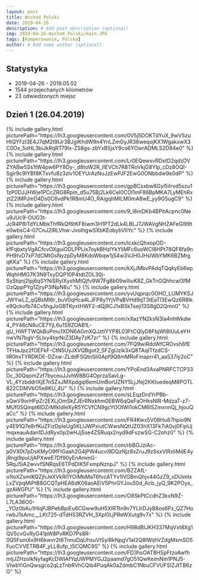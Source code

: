 ```yaml
---
layout: post
title: Wschód Polski
date: 2019-04-26
description: # Add post description (optional)
img: 2019-04-26-Wschod_Polski/main.JPG 
tags: [Kamperowanie, Polska]
author: # Add name author (optional)
--- 
```

   
<script>
  mapPath ="{{site.baseurl}}/data/2019-04-26-Wschod_Polski/map.json"
</script>
 
## Statystyka
* 2019-04-26 - 2019.05.02
* 1544 przejechanych kilometrów
* 23 odwiedzonych miejsc
 
## Dzień 1 (26.04.2019)  

<div class="my-gallery">
  {% include gallery.html picturePath="https://lh3.googleusercontent.com/0V5j5DOKTdYuX_9wV5zuHtQYFzI3E4J7qM2t9IJr3BJgIKhdW9n4YnLZmGyJR38weqojKX1WgakxwX3C0Ox_5oHL3biJkRqRT79lx-ZS8gs-zbYxB5jxY9co6YOwrADMLS2D84e0" %}
  {% include gallery.html picturePath="https://lh3.googleusercontent.com/Lr0EQewxvRDxtD2qdzDVZYABw5Ss1tW4pw6PY8Dy-_d8toW2R_IIEVCh7R8TRoVkjG8Ylp_cDz8OQI-Sgir9c9IYBf8KTxvfu8z3zlv1OEYUrAzNuJzEwPJF2EwG0ONbbdw9e0dP" %}
  {% include gallery.html picturePath="https://lh3.googleusercontent.com/gpBCsxbw8Gyl5ilrvd5szu11zP0DJJHWje1PCcZRG8Rpm_d5u75Bj2Lk6CeI0COl1mF86BpMKA7LyMEhRxztZ2IMPJmD4Ds0C6vdPk1R8mU4O_RAigqhMILM0mA8wE_yy9G5ugC9" %}
  {% include gallery.html picturePath="https://lh3.googleusercontent.com/9_l8mDKb4BPitAcpnc0Neu9JUc9-OUG3t-JcR4P8iTdYLMbkThfRkQf6tKF8iwm3H1PT2dLk4LBLJ7JWAVgNHZAFeGl99te0wbsC4-07CnJ2IRLVhw-JvoIhgwSXbKEobybVIIYc" %}
  {% include gallery.html picturePath="https://lh3.googleusercontent.com/IcxkcQhxopOD-kfFqbxtyVgACfcvOXguiODLPPlJx7oykBHzlYkYliMFc6uoWCI8HPt78QF8fa9nPH9tvD7xP7dCMtGsNyzpDyM8KdoWbqw1jS4w3VJH0JHslWbYMK6BZMrgqKKa" %}
  {% include gallery.html picturePath="https://lh3.googleusercontent.com/kXjJMbvPAdqTQqkyEb6epWqhHMG7K3N9TxyDQP10P4tdtZOL30j-SyStqnj2lpj6qSYNiSRylXyshMtQjfv9W7Fg8b09wIIiuK8Z_GkTnGQhhcwl3fMOzQppPYg1ZjryP3lNpN6u" %}
  {% include gallery.html picturePath="https://lh3.googleusercontent.com/yvUqprqc0OHO_LUMYKSJJWYwLZ_qQBsMI6r_buV0qHca4LJFP8y1YjVPaBVHd9qT3tEaTI3EwQz6R8Ike9Qckofb74Cv5hgJoGBTKyxtHWF2-dQj9CJ1xBSkTseji13S8gD2Qmn0" %}
  {% include gallery.html picturePath="https://lh3.googleusercontent.com/xXazYN2ksN3la4nhWkdw4_PY46cN8uCE7YjL6u1S9ZOAB1L-gU_HWFTWQkBuPmu1XDN6AGmXQJztIYYP8L03FtCQlyD8FbjWt8lUuLeYHnwVN7bgV-5Llvy4tqrNrZ3DAy7zK7zr" %}
  {% include gallery.html picturePath="https://lh3.googleusercontent.com/7FQ9wiRdoWfCROvsh6fETFHaJpz2fOEFkF-CtN5UyJXVQBgot2_5FZgUzlk3xQ8TAqITfzdCS-llR0hxTYRDKDE-DZxw-ZLddFSQtnSIi0Apf9Q8mMRoFinaprr41_aa537iy2oC" %}
  {% include gallery.html picturePath="https://lh3.googleusercontent.com/YPoEnd3AxaPNRFCTCP33Dc_30QqomZzf7byceuJJvhW8BG4OprzaSavLg-VL_4YzbddrlXjE7nSZxJMXpdgql6emUmBorUZNY5LjJfej2KKtuedeqM8POTL822CDMVbO5e8KU_4U" %}
  {% include gallery.html picturePath="https://lh3.googleusercontent.com/sLEqzDrdYrPBb-sQwV9orHFpZr2EXLjOmSkZJErRNxkhm0EBW6qQeFaOHksNlR-MdzaT-z7-MUf0SQmpt6lDZrMlkIdIeXyR5YCVfCN9gcYOOtWI1okCM6ISZmxnnQj_hjouQaCc" %}
  {% include gallery.html picturePath="https://lh3.googleusercontent.com/FR4Kwx5V08Hu87hpio9Ny4E91Q7e8rfKuZFizDpIeUg5KLlJWPxiutCWwsNQtUZ03hX13Fk7iA0vj0FipUjmqxeauAdan1DJdRyx0p2wHJjSse4ZSRuqx2nyd9dFszwSG-C2ohz0" %}
  {% include gallery.html picturePath="https://lh3.googleusercontent.com/rbBGJziAc-p0VX0t7pDsKMyO9fFIGaah2G4jPW4ucvi9DQzNjz8xZruJ9zSsxVIRxliMdE4yjRngI9puUjAPXweE7Df90yEnAmmG-5RqJ5iA2wvvfSNRqsE6TPdDIK5FxmpNznpJ" %}
  {% include gallery.html picturePath="https://lh3.googleusercontent.com/BZZAfL-o1toXZsmlKQZjhJeXVkRl1YOiMbMaT6fvcATYv1lVGBmQhjv44GzZ9_xDUimIxLxZVpqMiPtB8GCQTpHEA6dK06aoAEiV5PhrGYJou50d_Acb_jyQ_9K2POyx_gzAWGPU" %}
  {% include gallery.html picturePath="https://lh3.googleusercontent.com/O8SkPtCcdhZ3kxN9Z-L7LA36O0-_YOz0bAu1HlqPJBPebBpiEu6CGww9uH5XIRTtn9v7YLIrDJyB8os6Px_QZ7HorwbJ1sAmc__LKt725-dTdH53RZVH_3XpI0LjPReWXutg9v7x" %}
  {% include gallery.html picturePath="https://lh3.googleusercontent.com/H98dBIJKH337MqVxt8Xg1QV5cvGvRyG41pW8PvRKD7Ps8R-0Q5FumXx9H6kwvr2t6TnnuDqUhsuVtSyiRkNpgV1aI2Q8IWijhVZdgMsmSD5FucCVVETRB4F_yLL8ufp_t5CQMC9S" %}
  {% include gallery.html picturePath="https://lh3.googleusercontent.com/FD3hsOAT8HSpFtzoAwfhmljJZHzoIkNyfagKcDWIAfYqUWPMYGJ2paamd7gO51QwKeimNm1PNJ5-VIwbYiGnQwsgco2qLzTnbRVhCQib4PuqAk0aZdmbC1NbuCFVUFSIZJtTB6zG" %}
</div>